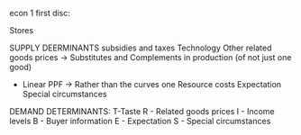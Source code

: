 econ 1 first disc:

Stores

SUPPLY DEERMINANTS
subsidies and taxes
Technology
Other related goods prices -> Substitutes and Complements in production (of not just one good)
- Linear PPF -> Rather than the curves one
Resource costs
Expectation
Special circumstances

DEMAND DETERMINANTS:
T-Taste
R - Related goods prices
I - Income levels
B - Buyer information
E - Expectation
S - Special circumstances
